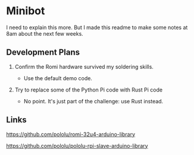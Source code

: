 # Minibot

I need to explain this more. But I made this readme to make some notes at 8am about the next few weeks.



## Development Plans


1. Confirm the Romi hardware survived my soldering skills.
    - Use the default demo code.

2. Try to replace some of the Python Pi code with Rust Pi code
    - No point. It's just part of the challenge: use Rust instead.




## Links

https://github.com/pololu/romi-32u4-arduino-library

https://github.com/pololu/pololu-rpi-slave-arduino-library
